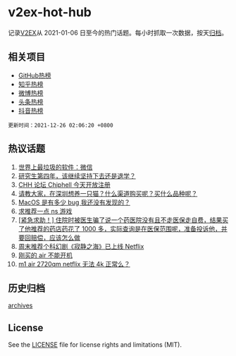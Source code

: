 # v2ex-hot-hub

 记录[V2EX](https://www.v2ex.com/)从 2021-01-06 日至今的热门话题。每小时抓取一次数据，按天[归档](archives)。
 
 ## 相关项目

- [GitHub热榜](https://github.com/snaildev/github-hot-hub)
- [知乎热榜](https://github.com/snaildev/zhihu-hot-hub)
- [微博热榜](https://github.com/snaildev/weibo-hot-hub)
- [头条热榜](https://github.com/snaildev/toutiao-hot-hub)
- [抖音热榜](https://github.com/snaildev/douyin-hot-hub)


 `更新时间：2021-12-26 02:06:20 +0800`

## 热议话题

1. [世界上最垃圾的软件：微信](https://www.v2ex.com/t/824404)
1. [研究生第四年，该继续坚持下去还是退学？](https://www.v2ex.com/t/824377)
1. [CHH 论坛 Chiphell 今天开放注册](https://www.v2ex.com/t/824347)
1. [请教大家，在深圳想养一只猫？什么渠道购买呢？买什么品种呢？](https://www.v2ex.com/t/824383)
1. [MacOS 是有多少 bug 我还没有发现的？](https://www.v2ex.com/t/824390)
1. [求推荐一点 ns 游戏](https://www.v2ex.com/t/824344)
1. [[紧急求助！] 住院时被医生骗了说一个药医院没有且不走医保走自费，结果买了他推荐的药店药花了 1000 多，实际查询是在医保范围呢，准备投诉他，并要回赔偿，应该怎么做](https://www.v2ex.com/t/824386)
1. [周末推荐个科幻剧《寂静之海》已上线 Netflix](https://www.v2ex.com/t/824364)
1. [刚买的 air 不能开机](https://www.v2ex.com/t/824372)
1. [m1 air 2720qm netflix 无法 4k 正常么？](https://www.v2ex.com/t/824376)

## 历史归档

[archives](archives)

## License

See the [LICENSE](LICENSE) file for license rights and limitations (MIT).
